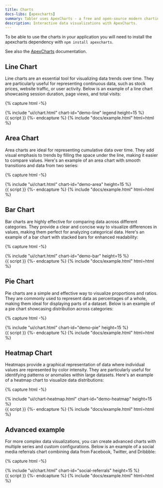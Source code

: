 ```yaml
---
title: Charts
docs-libs: [apexcharts]
summary: Tabler uses ApexCharts - a free and open-source modern charting library that helps developers to create beautiful and interactive visualizations for web pages.
description: Interactive data visualizations with ApexCharts.
---
```


To be able to use the charts in your application you will need to install the apexcharts dependency with `npm install apexcharts`.

See also the [ApexCharts](https://apexcharts.com/) documentation.

## Line Chart

Line charts are an essential tool for visualizing data trends over time. They are particularly useful for representing continuous data, such as stock prices, website traffic, or user activity. Below is an example of a line chart showcasing session duration, page views, and total visits:

{% capture html -%}
<div class="card">
  <div class="card-body">
    {% include "ui/chart.html" chart-id="demo-line" legend height=15 %}
  </div>
</div>
{{ script }}
{%- endcapture %}
{% include "docs/example.html" html=html %}

## Area Chart

Area charts are ideal for representing cumulative data over time. They add visual emphasis to trends by filling the space under the line, making it easier to compare values. Here's an example of an area chart with smooth transitions and data from two series:

{% capture html -%}
<div class="card">
  <div class="card-body">
    {% include "ui/chart.html" chart-id="demo-area" height=15 %}
  </div>
</div>
{{ script }}
{%- endcapture %}
{% include "docs/example.html" html=html %}

## Bar Chart

Bar charts are highly effective for comparing data across different categories. They provide a clear and concise way to visualize differences in values, making them perfect for analyzing categorical data. Here's an example of a bar chart with stacked bars for enhanced readability:

{% capture html -%}
<div class="card">
  <div class="card-body">
	 {% include "ui/chart.html" chart-id="demo-bar" height=15 %}
  </div>
</div>
{{ script }}
{%- endcapture %}
{% include "docs/example.html" html=html %}

## Pie Chart

Pie charts are a simple and effective way to visualize proportions and ratios. They are commonly used to represent data as percentages of a whole, making them ideal for displaying parts of a dataset. Below is an example of a pie chart showcasing distribution across categories:

{% capture html -%}
<div class="card">
  <div class="card-body">
    {% include "ui/chart.html" chart-id="demo-pie" height=15 %}
  </div>
</div>
{{ script }}
{%- endcapture %}
{% include "docs/example.html" html=html %}

## Heatmap Chart

Heatmaps provide a graphical representation of data where individual values are represented by color intensity. They are particularly useful for identifying patterns or anomalies within large datasets. Here's an example of a heatmap chart to visualize data distributions:

{% capture html -%}
<div class="card">
  <div class="card-body">
	 {% include "ui/chart-heatmap.html" chart-id="demo-heatmap" height=15 %}
  </div>
</div>
{{ script }}
{%- endcapture %}
{% include "docs/example.html" html=html %}

## Advanced example

For more complex data visualizations, you can create advanced charts with multiple series and custom configurations. Below is an example of a social media referrals chart combining data from Facebook, Twitter, and Dribbble:

{% capture html -%}
<div class="card">
  <div class="card-body">
	 {% include "ui/chart.html" chart-id="social-referrals" height=15 %}
  </div>
</div>
{{ script }}
{%- endcapture %}
{% include "docs/example.html" html=html %}
